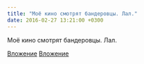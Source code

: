 ```yaml
---
title: "Моё кино смотрят бандеровцы. Лал."
date: 2016-02-27 13:21:00 +0300
---
```


Моё кино смотрят бандеровцы. Лал.


[Вложение](/assets/vk_photos/2/kuf2_A5ePzw.jpg)
[Вложение](/assets/vk_photos/4/DDEnzKH5Bao.jpg)
